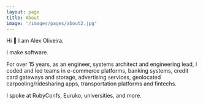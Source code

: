 ```yaml
---
layout: page
title: About
image: '/images/pages/about2.jpg'
---
```


Hi 👋 I am Alex Oliveira.

I make software.

For over 15 years, as an engineer, systems architect and engineering lead, I
coded and led teams in e-commerce platforms, banking systems, credit card
gateways and storage, advertising services, geolocated carpooling/ridesharing
apps, transportation platforms and fintechs.

I spoke at RubyConfs, Euruko, universities, and more.
